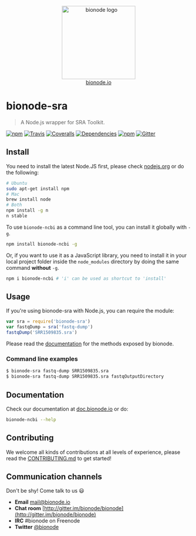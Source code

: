 <p align="center">
  <a href="http://bionode.io">
    <img height="200" width="200" title="bionode" alt="bionode logo" src="https://rawgithub.com/bionode/bionode/master/docs/bionode-logo.min.svg"/>
  </a>
  <br/>
  <a href="http://bionode.io/">bionode.io</a>
</p>


# bionode-sra

> A Node.js wrapper for SRA Toolkit.

[![npm](https://img.shields.io/npm/v/bionode-ncbi.svg?style=flat-square)](http://npmjs.org/package/bionode-ncbi)
[![Travis](https://img.shields.io/travis/bionode/bionode-ncbi.svg?style=flat-square)](https://travis-ci.org/bionode/bionode-ncbi)
[![Coveralls](https://img.shields.io/coveralls/bionode/bionode-ncbi.svg?style=flat-square)](http://coveralls.io/r/bionode/bionode-ncbi)
[![Dependencies](http://img.shields.io/david/bionode/bionode-ncbi.svg?style=flat-square)](http://david-dm.org/bionode/bionode-ncbi)
[![npm](https://img.shields.io/npm/dt/bionode-ncbi.svg?style=flat-square)](https://www.npmjs.com/package/bionode-ncbi)
[![Gitter](https://img.shields.io/gitter/room/nwjs/nw.js.svg?style=flat-square)](https://gitter.im/bionode/bionode)


## Install

You need to install the latest Node.JS first, please check [nodejs.org](http://nodejs.org) or do the following:

```bash
# Ubuntu
sudo apt-get install npm
# Mac
brew install node
# Both
npm install -g n
n stable
```

To use `bionode-ncbi` as a command line tool, you can install it globally with `-g`.

```bash
npm install bionode-ncbi -g
```

Or, if you want to use it as a JavaScript library, you need to install it in your local project folder inside the `node_modules` directory by doing the same command **without** `-g`.

```bash
npm i bionode-ncbi # 'i' can be used as shortcut to 'install'
```


## Usage

If you're using bionode-sra with Node.js, you can require the module:

```js
var sra = require('bionode-sra')
var fastqDump = sra('fastq-dump')
fastqDump('SRR1509835.sra')
```

Please read the [documentation](http://rawgit.com/bionode/bionode-sra/master/docs/bionode-sra.html) for the methods exposed by bionode.

### Command line examples
```sh
$ bionode-sra fastq-dump SRR1509835.sra
$ bionode-sra fastq-dump SRR1509835.sra fastqOutputDirectory
```



## Documentation

Check our documentation at [doc.bionode.io](http://doc.bionode.io) or do:

```bash
bionode-ncbi --help
```


## Contributing

We welcome all kinds of contributions at all levels of experience, please read the [CONTRIBUTING.md](CONTRIBUTING.md) to get started!


## Communication channels

Don't be shy! Come talk to us :smiley:

* **Email** [mail@bionode.io](mailto:mail@bionode.io)
* **Chat room** [http://gitter.im/bionode/bionode](http://gitter.im/bionode/bionode)
* **IRC** #bionode on Freenode
* **Twitter** [@bionode](http://twitter.com/@bionode)
